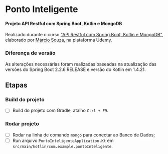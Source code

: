 # Ponto Inteligente
#### Projeto API Restful com Spring Boot, Kotlin e MongoDB
Realizado durante o curso ["API Restful com Spring Boot, Kotlin e MongoDB"](https://www.udemy.com/course/api-restful-kotlin-spring-boot-mongodb/), elaborado por [Márcio Souza](https://github.com/m4rciosouza), na plataforma Udemy.

### Diferença de versão
As alterações necessárias foram realizadas baseadas na atualização das versões do Spring Boot 2.2.6.RELEASE e versão do Kotlin em 1.4.21.

## Etapas
### Build do projeto
- [ ] Build do projeto com Gradle, atalho `Ctrl + F9`.

### Rodar projeto
- [ ] Rodar na linha de comando `mongo` para conectar ao Banco de Dados;
- [ ] Run arquivo `PontoInteligenteApplication.Kt` em `src/main/kotlin/com.example.pontoInteligente`.